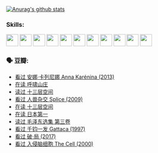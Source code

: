 
[![Anurag's github stats](https://github-readme-stats.vercel.app/api?username=w940853815)](https://github.com/anuraghazra/github-readme-stats)

### Skills:

<code><img height="32" src="https://cdn.jsdelivr.net/npm/simple-icons@v5/icons/python.svg"></code>
<code><img height="32" src="https://cdn.jsdelivr.net/npm/simple-icons@v5/icons/javascript.svg"></code>
<code><img height="32" src="https://cdn.jsdelivr.net/npm/simple-icons@v5/icons/django.svg"></code>
<code><img height="32" src="https://cdn.jsdelivr.net/npm/simple-icons@v5/icons/flask.svg"></code>
<code><img height="32" src="https://cdn.jsdelivr.net/npm/simple-icons@v5/icons/vuetify.svg"></code>
<code><img height="32" src="https://cdn.jsdelivr.net/npm/simple-icons@v5/icons/git.svg"></code>
<code><img height="32" src="https://cdn.jsdelivr.net/npm/simple-icons@v5/icons/docker.svg"></code>
<code><img height="32" src="https://cdn.jsdelivr.net/npm/simple-icons@v5/icons/postgresql.svg"></code>
<code><img height="32" src="https://cdn.jsdelivr.net/npm/simple-icons@v5/icons/elasticsearch.svg"></code>
<code><img height="32" src="https://cdn.jsdelivr.net/npm/simple-icons@v5/icons/macos.svg"></code>
<code><img height="32" src="https://cdn.jsdelivr.net/npm/simple-icons@v5/icons/linux.svg"></code>

### 🗣 豆瓣:

<!-- DOUBAN-ACTIVITIES:START -->
- [看过 安娜·卡列尼娜 Anna Karénina‎ (2013)](https://www.douban.com/people/136069238/status/3708942010/?_i=41097229)
- [在读 呼啸山庄](https://www.douban.com/people/136069238/status/3701626992/?_i=41097229)
- [读过 十三层空间](https://www.douban.com/people/136069238/status/3700755247/?_i=41097229)
- [看过 人兽杂交 Splice‎ (2009)](https://www.douban.com/people/136069238/status/3700243036/?_i=41097229)
- [在读 十三层空间](https://www.douban.com/people/136069238/status/3695060207/?_i=41097229)
- [在读 日本第一](https://www.douban.com/people/136069238/status/3694074189/?_i=41097229)
- [读过 毛泽东选集 第三卷](https://www.douban.com/people/136069238/status/3693765677/?_i=41097229)
- [看过 千钧一发 Gattaca‎ (1997)](https://www.douban.com/people/136069238/status/3693596409/?_i=41097229)
- [看过 破·局‎ (2017)](https://www.douban.com/people/136069238/status/3692455583/?_i=41097229)
- [看过 入侵脑细胞 The Cell‎ (2000)](https://www.douban.com/people/136069238/status/3685689445/?_i=41097229)
<!-- DOUBAN-ACTIVITIES:END -->
<!--
**w940853815/w940853815** is a ✨ _special_ ✨ repository because its `README.md` (this file) appears on your GitHub profile.

Here are some ideas to get you started:

- 🔭 I’m currently working on ...
- 🌱 I’m currently learning ...
- 👯 I’m looking to collaborate on ...
- 🤔 I’m looking for help with ...
- 💬 Ask me about ...
- 📫 How to reach me: ...
- 😄 Pronouns: ...
- ⚡ Fun fact: ...
-->
